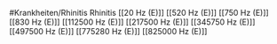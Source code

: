 #Krankheiten/Rhinitis
Rhinitis
[[20 Hz (E)]]
[[520 Hz (E)]]
[[750 Hz (E)]]
[[830 Hz (E)]]
[[112500 Hz (E)]]
[[217500 Hz (E)]]
[[345750 Hz (E)]]
[[497500 Hz (E)]]
[[775280 Hz (E)]]
[[825000 Hz (E)]]